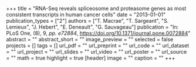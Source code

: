 +++
title = "RNA-Seq reveals spliceosome and proteasome genes as most consistent transcripts in human cancer cells"
date = "2013-01-01"
publication_types = ["2"]
authors = ["T. Macrae", "T. Sargeant", "S. Lemieux", "J. Hebert", "E. Deneault", "G. Sauvageau"]
publication = "In: PLoS One, (8), 9, _pp. e72884_, https://doi.org/10.1371/journal.pone.0072884"
abstract = ""
abstract_short = ""
image_preview = ""
selected = false
projects = []
tags = []
url_pdf = ""
url_preprint = ""
url_code = ""
url_dataset = ""
url_project = ""
url_slides = ""
url_video = ""
url_poster = ""
url_source = ""
math = true
highlight = true
[header]
image = ""
caption = ""
+++
